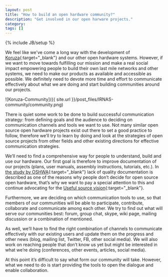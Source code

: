 ```yaml
---
layout: post
title: "How to build an open hardware community?"
description: "Get involved in our open harware projects."
category: 
tags: []
---
```

{% include JB/setup %}

We feel like we've come a long way with the development of [Koruza](http://koruza.net/){:target="_blank"} and our other open hardware systems. However, if we want to move towards fulfilling our mission and make a real social impact empowering people to build their own last mile networks and other systems, we need to make our products as available and accessible as possible. We definitely need to devote more time and effort to communicate effectively about what we are doing and start building communities around our projects.

![Koruza-Community]({{ site.url }}/post_files/IRNAS-community/community.png)

There is quiet some work to be done to build successful communication strategy: from defining goals and the audience to deciding on communication channels and tools we want to use. Not many similar open source open hardware projects exist out there to set a good practice to follow, therefore we’ll try to learn by doing and look at the strategies of open source projects from other fields and other existing directions for effective communication strategies. 

We’ll need to find a comprehensive way for people to understand, build and use our hardware. Our first goal is therefore to improve documentation of our projects (plans, user manuals, assembly instructions, tutorials, etc.). In [the study by OSHWA](http://www.oshwa.org/oshw-community-survey-2013/){:target="_blank"} lack of quality documentation is described as one of the reasons why people don’t decide for open source open hardware, that’s why we want to pay a special attention to this and continue advocating for the [Useful source vision](http://irnas.eu/2015/03/08/useful-source/){:target="_blank"}.

Furthermore, we are deciding on which communication tools to use, so that members of our communities will be able to participate, contribute, collaborate and communicate among each other. We try to find out what will serve our communities best: forum, group chat, skype, wiki page, mailing discussion or a combination of mentioned. 

As well, we’ll have to find the right combination of channels to communicate effectively with our existing users and update them on the progress and other news (blog, mailing list, Twitter, FB, other social media). We will also work on reaching people that don’t know us yet but might be interested in what we’re doing (conferences, other events, articles, social media).

At this point it’s difficult to say what form our community will take. However, what we need to do is start providing the tools to open the dialogue and enable collaboration. 

